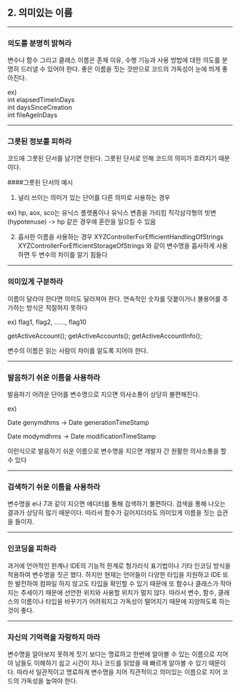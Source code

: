 ## 2. 의미있는 이름

---
### 의도를 분명히 밝혀라

변수나 함수 그리고 클래스 이름은 존재 이유, 수행 기능과 사용 방법에 대한 의도를 분명히
드러낼 수 있어야 한다. 좋은 이름을 짓는 것만으로 코드의 가독성이 눈에 띄게 좋아진다.

ex) \
int elapsedTimeInDays\
int daysSinceCreation\
int fileAgeInDays

---
### 그릇된 정보를 피하라
코드에 그릇된 단서를 남기면 안된다. 그릇된 단서로 인해 코드의 의미가 흐려지기 때문이다.

####그릇된 단서의 예시
1. 널리 쓰이는 의미가 있는 단어를 다른 의미로 사용하는 경우

ex) hp, aox, sco는 유닉스 플랫폼이나 유닉스 변종을 가리킴
직각삼각형의 빗변(hypotenuse) -> hp 같은 경우에 혼란을 일으킬 수 있음

2. 흡사한 이름을 사용하는 경우
XYZControllerForEfficientHandlingOfStrings
XYZControllerForEfficientStorageOfStrings
와 같이 변수명을 흡사하게 사용하면 두 변수의 차이를 알기 힘들다

---
### 의미있게 구분하라

이름이 달라야 한다면 의미도 달라져야 한다. 연속적인 숫자를 덧붙이거나 불용어를 추가하는 방식은
적절하지 못하다

ex) flag1, flag2, ......, flag10

getActiveAccount();
getActiveAccounts();
getActiveAccountInfo();

변수의 이름은 읽는 사람이 차이를 알도록 지어야 한다.

---

### 발음하기 쉬운 이름을 사용하라

발음하기 어려운 단어를 변수명으로 지으면 의사소통이 상당히 불편해진다.

ex)

Date genymdhms -> Date generationTimeStamp

Date modymdhms -> Date modificationTimeStamp

이런식으로 발음하기 쉬운 이름으로 변수명을 지으면 개발자 간 원활한 의사소통을 할 수 있다

---
### 검색하기 쉬운 이름을 사용하라

변수명을 e나 7과 같이 지으면 에디터를 통해 검색하기 불편하다. 검색을 통해 나오는 결과가 상당히 많기 때문이다.
따라서 함수가 길어지더라도 의미있게 이름을 짓는 습관을 들이자.

---

### 인코딩을 피하라

과거에 언어적인 한계나 IDE의 기능적 한계로 헝가리식 표기법이나 기타 인코딩 방식을 적용하여 변수명을 짓곤 했다.
하지만 현재는 언어들이 다양한 타입을 지원하고 IDE 또한 발전하여 컴파일 하지 않고도 타입을 확인할 수 있기 때문에
또 함수나 클래스가 작아지는 추세이기 때문에 선언한 위치와 사용할 위치가 멀지 않다. 
따라서 변수, 함수, 클래스의 이름이나 타입을 바꾸기가 어려워지고 가독성이 떨어지기 때문에 지양하도록 하는 것이 좋다.

---

### 자신의 기억력을 자랑하지 마라
변수명을 알아보지 못하게 짓기 보다는 명료하고 한번에 알아볼 수 있는 이름으로 지어야 남들도 이해하기 쉽고 시간이 지나 코드를 읽었을 때
빠르게 알아볼 수 있기 때문이다. 따라서 일관적이고 명료하게 변수명을 지어 직관적이고 의미있는 이름으로 지어 코드의 가독성을 높여야 한다.